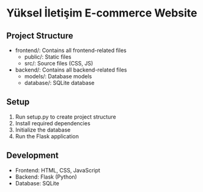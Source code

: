 # Yüksel İletişim E-commerce Website

## Project Structure
- frontend/: Contains all frontend-related files
  - public/: Static files
  - src/: Source files (CSS, JS)
- backend/: Contains all backend-related files
  - models/: Database models
  - database/: SQLite database

## Setup
1. Run setup.py to create project structure
2. Install required dependencies
3. Initialize the database
4. Run the Flask application

## Development
- Frontend: HTML, CSS, JavaScript
- Backend: Flask (Python)
- Database: SQLite